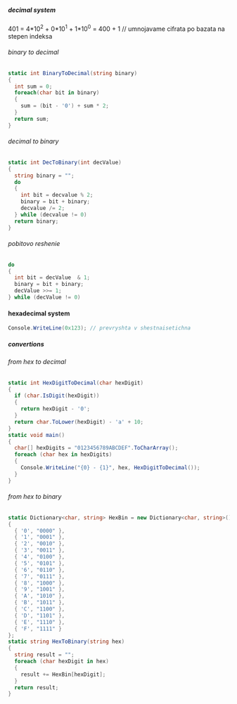##### decimal system
401 = 4\*10<sup>2</sup> + 0\*10<sup>1</sup> + 1\*10<sup>0</sup> = 400 + 1 // umnojavame cifrata po bazata na stepen indeksa
###### binary to decimal
```C#
static int BinaryToDecimal(string binary)
{
  int sum = 0;
  foreach(char bit in binary)
  {
    sum = (bit - '0') + sum * 2;
  }
  return sum;
}
```
###### decimal to binary
```C#
static int DecToBinary(int decValue)
{
  string binary = "";
  do
  {
    int bit = decvalue % 2;
    binary = bit + binary;
    decvalue /= 2;
  } while (decvalue != 0)
  return binary;
}
```
###### pobitovo reshenie
```C#
do
{
  int bit = decValue  & 1;
  binary = bit + binary;
  decValue >>= 1;
} while (decValue != 0)
```
#### hexadecimal system
```C#
Console.WriteLine(0x123); // prevryshta v shestnaisetichna
```
##### convertions
###### from hex to decimal
```C#
static int HexDigitToDecimal(char hexDigit)
{
  if (char.IsDigit(hexDigit))
  {
    return hexDigit - '0';
  }
  return char.ToLower(hexDigit) - 'a' + 10;
}
static void main()
{
  char[] hexDigits = "0123456789ABCDEF".ToCharArray();
  foreach (char hex in hexDigits)
  {
    Console.WriteLine("{0} - {1}", hex, HexDigitToDecimal());
  }
}
```
###### from hex to binary
```C#
static Dictionary<char, string> HexBin = new Dictionary<char, string>() 
{
  { '0', "0000" },
  { '1', "0001" },
  { '2', "0010" },
  { '3', "0011" },
  { '4', "0100" },
  { '5', "0101" },
  { '6', "0110" },
  { '7', "0111" },
  { '8', "1000" },
  { '9', "1001" },
  { 'A', "1010" },
  { 'B', "1011" },
  { 'C', "1100" },
  { 'D', "1101" },
  { 'E', "1110" },
  { 'F', "1111" }
};
static string HexToBinary(string hex)
{
  string result = "";
  foreach (char hexDigit in hex)
  {
    result += HexBin[hexDigit];
  }
  return result;
}
```

